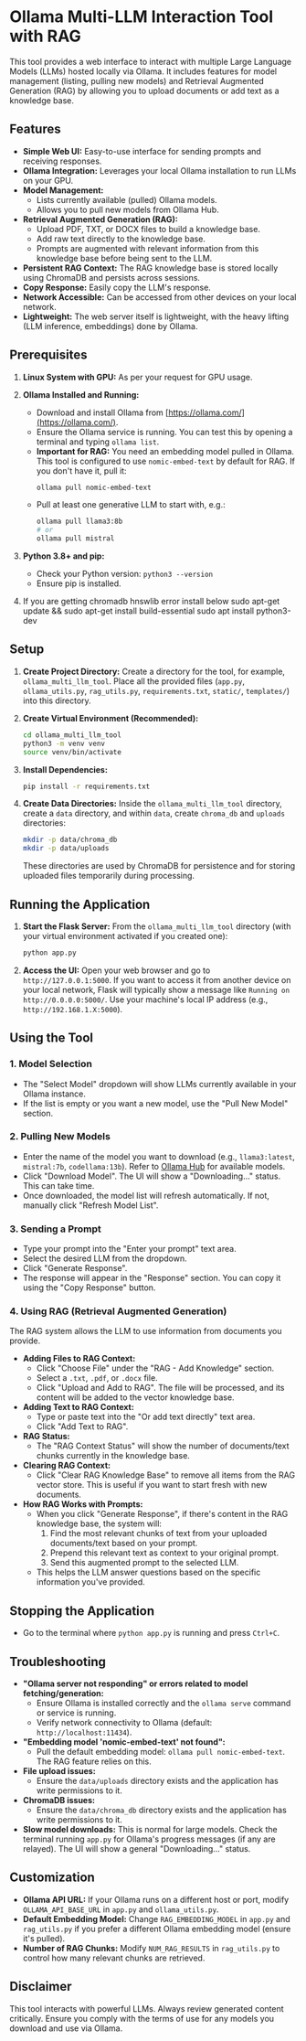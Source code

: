 # Ollama Multi-LLM Interaction Tool with RAG

This tool provides a web interface to interact with multiple Large Language Models (LLMs) hosted locally via Ollama. It includes features for model management (listing, pulling new models) and Retrieval Augmented Generation (RAG) by allowing you to upload documents or add text as a knowledge base.

## Features

* **Simple Web UI:** Easy-to-use interface for sending prompts and receiving responses.
* **Ollama Integration:** Leverages your local Ollama installation to run LLMs on your GPU.
* **Model Management:**
    * Lists currently available (pulled) Ollama models.
    * Allows you to pull new models from Ollama Hub.
* **Retrieval Augmented Generation (RAG):**
    * Upload PDF, TXT, or DOCX files to build a knowledge base.
    * Add raw text directly to the knowledge base.
    * Prompts are augmented with relevant information from this knowledge base before being sent to the LLM.
* **Persistent RAG Context:** The RAG knowledge base is stored locally using ChromaDB and persists across sessions.
* **Copy Response:** Easily copy the LLM's response.
* **Network Accessible:** Can be accessed from other devices on your local network.
* **Lightweight:** The web server itself is lightweight, with the heavy lifting (LLM inference, embeddings) done by Ollama.

## Prerequisites

1.  **Linux System with GPU:** As per your request for GPU usage.
2.  **Ollama Installed and Running:**
    * Download and install Ollama from [https://ollama.com/](https://ollama.com/).
    * Ensure the Ollama service is running. You can test this by opening a terminal and typing `ollama list`.
    * **Important for RAG:** You need an embedding model pulled in Ollama. This tool is configured to use `nomic-embed-text` by default for RAG. If you don't have it, pull it:
        ```bash
        ollama pull nomic-embed-text
        ```
    * Pull at least one generative LLM to start with, e.g.:
        ```bash
        ollama pull llama3:8b
        # or
        ollama pull mistral
        ```
3.  **Python 3.8+ and pip:**
    * Check your Python version: `python3 --version`
    * Ensure pip is installed.

4.  If you are getting chromadb hnswlib error install below
   sudo apt-get update && sudo apt-get install build-essential
   sudo apt install python3-dev
## Setup

1.  **Create Project Directory:**
    Create a directory for the tool, for example, `ollama_multi_llm_tool`. Place all the provided files (`app.py`, `ollama_utils.py`, `rag_utils.py`, `requirements.txt`, `static/`, `templates/`) into this directory.

2.  **Create Virtual Environment (Recommended):**
    ```bash
    cd ollama_multi_llm_tool
    python3 -m venv venv
    source venv/bin/activate
    ```

3.  **Install Dependencies:**
    ```bash
    pip install -r requirements.txt
    ```

4.  **Create Data Directories:**
    Inside the `ollama_multi_llm_tool` directory, create a `data` directory, and within `data`, create `chroma_db` and `uploads` directories:
    ```bash
    mkdir -p data/chroma_db
    mkdir -p data/uploads
    ```
    These directories are used by ChromaDB for persistence and for storing uploaded files temporarily during processing.

## Running the Application

1.  **Start the Flask Server:**
    From the `ollama_multi_llm_tool` directory (with your virtual environment activated if you created one):
    ```bash
    python app.py
    ```

2.  **Access the UI:**
    Open your web browser and go to `http://127.0.0.1:5000`.
    If you want to access it from another device on your local network, Flask will typically show a message like `Running on http://0.0.0.0:5000/`. Use your machine's local IP address (e.g., `http://192.168.1.X:5000`).

## Using the Tool

### 1. Model Selection
* The "Select Model" dropdown will show LLMs currently available in your Ollama instance.
* If the list is empty or you want a new model, use the "Pull New Model" section.

### 2. Pulling New Models
* Enter the name of the model you want to download (e.g., `llama3:latest`, `mistral:7b`, `codellama:13b`). Refer to [Ollama Hub](https://ollama.com/library) for available models.
* Click "Download Model". The UI will show a "Downloading..." status. This can take time.
* Once downloaded, the model list will refresh automatically. If not, manually click "Refresh Model List".

### 3. Sending a Prompt
* Type your prompt into the "Enter your prompt" text area.
* Select the desired LLM from the dropdown.
* Click "Generate Response".
* The response will appear in the "Response" section. You can copy it using the "Copy Response" button.

### 4. Using RAG (Retrieval Augmented Generation)

The RAG system allows the LLM to use information from documents you provide.

* **Adding Files to RAG Context:**
    * Click "Choose File" under the "RAG - Add Knowledge" section.
    * Select a `.txt`, `.pdf`, or `.docx` file.
    * Click "Upload and Add to RAG". The file will be processed, and its content will be added to the vector knowledge base.
* **Adding Text to RAG Context:**
    * Type or paste text into the "Or add text directly" text area.
    * Click "Add Text to RAG".
* **RAG Status:**
    * The "RAG Context Status" will show the number of documents/text chunks currently in the knowledge base.
* **Clearing RAG Context:**
    * Click "Clear RAG Knowledge Base" to remove all items from the RAG vector store. This is useful if you want to start fresh with new documents.
* **How RAG Works with Prompts:**
    * When you click "Generate Response", if there's content in the RAG knowledge base, the system will:
        1.  Find the most relevant chunks of text from your uploaded documents/text based on your prompt.
        2.  Prepend this relevant text as context to your original prompt.
        3.  Send this augmented prompt to the selected LLM.
    * This helps the LLM answer questions based on the specific information you've provided.

## Stopping the Application

* Go to the terminal where `python app.py` is running and press `Ctrl+C`.

## Troubleshooting

* **"Ollama server not responding" or errors related to model fetching/generation:**
    * Ensure Ollama is installed correctly and the `ollama serve` command or service is running.
    * Verify network connectivity to Ollama (default: `http://localhost:11434`).
* **"Embedding model 'nomic-embed-text' not found":**
    * Pull the default embedding model: `ollama pull nomic-embed-text`. The RAG feature relies on this.
* **File upload issues:**
    * Ensure the `data/uploads` directory exists and the application has write permissions to it.
* **ChromaDB issues:**
    * Ensure the `data/chroma_db` directory exists and the application has write permissions to it.
* **Slow model downloads:** This is normal for large models. Check the terminal running `app.py` for Ollama's progress messages (if any are relayed). The UI will show a general "Downloading..." status.

## Customization

* **Ollama API URL:** If your Ollama runs on a different host or port, modify `OLLAMA_API_BASE_URL` in `app.py` and `ollama_utils.py`.
* **Default Embedding Model:** Change `RAG_EMBEDDING_MODEL` in `app.py` and `rag_utils.py` if you prefer a different Ollama embedding model (ensure it's pulled).
* **Number of RAG Chunks:** Modify `NUM_RAG_RESULTS` in `rag_utils.py` to control how many relevant chunks are retrieved.

## Disclaimer

This tool interacts with powerful LLMs. Always review generated content critically. Ensure you comply with the terms of use for any models you download and use via Ollama.

